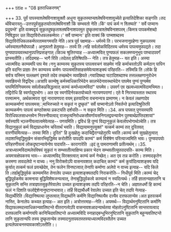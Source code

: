 +++
title = "08 इतराधिकरणम्"

+++
33. पूर्वं पापस्याश्लेषविनाशावुक्तौ अधुना सुकृतस्याप्यश्लेषविनाशावुच्येते इत्यातिदेशिका सङ्गतिः।तद र्थविचारस्तु--उत्तरपुर्वसुकृतयाोरश्लेषविनाशौ किं सम्भवतो नेति।किं' पापं कर्म न श्लिष्यते' ' सर्वे पाप्मानः प्रदूयन्ते' इति वाक्यद्वयं सुकृतदुषकृताश्लषविनाशपरमुत दुष्कृतमात्राश्लेषविनाशपरम्।किमत्र पापकर्मशब्दो निषिद्धपर उत विद्याविरोधफलकर्मपरः।' सर्वे पाप्मानः' इति वाक्यं किं पाप्मशब्दस्य विद्याविरोधिफलकर्मपरतामवगमयति नेति।अत्र पूर्व पक्षमाह-- धर्मस्ये ति। परभजनानुग्रहेणा नुकपलस्य धर्मस्याश्लनैवोपपन्नौ। अनुपपत्तौ हेतुमाह-- तस्ये ति।नहि सर्वलोकविदितस्य धर्मस्य पापत्वमुपपद्यते। तदा पुण्यपापव्यवस्थानुपपत्तिप्रसङ्गात्।किञ्च श्रुतिरप्याह --अध्यात्मवित् पुण्यफलं सकलमप्यनुभूय पश्चादपवर्गं प्राप्स्यतीति। तदिदमाह-- भागै रिति।तदेतत् प्रतिश्रिपति-- नेति। तत्र हेतुमाह-- यत इति। अस्या ध्यात्मविदः काम्यमपि पाप मेव।ननु काम्यस्य सुकृतस्य पापत्ववचनं साहमेव नहि कर्माचरतोऽपि कर्मठान् पापिन इति वदन्ति प्राज्ञाः तेन काम्यस्य कर्मणः पापत्वमतिसाहसमेवेत्याशङ्क्यं परिहरति-- तस्मिन्नि ति।लोके हि सर्वत्र यस्मिन् यल्लक्षणं दृश्यते तदेव तच्छब्देन व्यवह्रियते।गवादिषब्दा घटादिशब्दाश्च तत्तल्लक्षणानुरोधेन व्यवह्रियन्ते विद्वद्भिः।अत्रापि काम्येषु कर्मस्वधिकारिभेदेन कालभेदेनावस्थाभेदेन पापमेव पुण्यं पुण्यमेव पापमितिनियमस्य सर्वलोकप्रसिद्धत्वात् काम्यं कर्माध्यात्मविदां" पापमेव। उपवर्ग एव खल्वध्यात्मविदामभिमतः। तद्विरोधि हि स्वर्गाद्युपभोगः। अत एव स्वर्गादिर्नरकतयोच्यते नारयणपराणां। एते वै निरस्यास्तात स्थास्य परमात्मनः, अर्थकामपरा यूयं नारायणपरा वयम् इतयादिना वचनान्यत्र प्रामाणम्। न केवलं लक्षणादेव काम्यकर्माणां पापत्वमस््माभिरुच्यते न सकृतं न दुष्कृतं" सर्वे पाप्मानोऽतो निवर्तन्ते इत्यादिश्रुतिरपि काम्यकर्मणः पापत्वं कण्ठाोक्त्या प्रकटयति दर्शयति-- न सकृत मिति।।34. अत्र पापवत् पुणयस्यापि विरोधिफलसाधन्तवेन निरस्नीयत्वाद् राजभृत्यनिरोधकसौवर्णायसनिगलद्वयन्यायेन पुरुषार्थप्राप्तिदशायां" सर्वस्यापि भञ़्जनीयत्वात्वमेवेत्याह-- पणयमिति। द्वविधं हि पुण्यं विद्यानुकूलं केवलोपभोगार्थञ्चेति। तत्र विद्यानुकूलं कर्म विद्याप्राधानेन चरितार्थं भवति। विद्यायामनुपयुक्तं" यत्कर्म काम्यं तत् दुरितवत् वारणीयमित्याह-- तस्या मिति। दुरितं" हि दुःखहेतुः कदाचिद्वैराग्यहेतुरपि भवति।काम्यं कर्म सुखहेतुत्वात् तदाशाभिवृद्धिमुखेन संसारभिवृद्धिमेव करोतीति पापदपि काम्यं" कर्म विशेषेण परित्याज्यमिति भावः। पुण्यपापयोः परिहरणीयत्वं लोकदृष्टान्यायेनोप पादयति-- कारागारेति ।इदं तु पामराणामपि प्रतीत्यर्थम्।।35. अत्राध्यात्मविदामलेपविषयं सुकृतं न सम्भवतीत्याक्षिप्य प्रकार भेदन सम्भवतीत्युपपादयति- काम्य मिति। अयमत्राक्षेपकस्य भावः-- अध्यात्मविद् विरक्तत्वात् काम्यं कर्म नेच्छेत्। अत एव तन्न करोति। तस्मादकृतेन करमणा तावदलेपो न वाच्यः। ननु विरोक्तोऽपि वासनावशात् कदाचित् काम्यं" कर्म कुर्यादित्याशङ्क्य यदि कुर्यात् तत्कर्म फलं प्रयच्छेदेव, तेन फलेन विनष्टत्वात् तेनापि कर्माणा अलेपो न वाच्य इत्याह-- यदि किले ति।तर्ह्यबुद्धिपूर्वकं काम्यमस्ति तेनालेप उच्यत इत्याशङ्क्यतदपि निराकरोति-- निधीपूर्व मिति।काम्यं चेद् बुद्धिपूर्वकमेव कामनाया बुद्धिविशेषजन्यत्वात्, तेनाबुद्धिपूर्वकत्वे काम्यत्वं न स्यदित्यर्थः। तर्हि ज्ञातान्यज्ञातानि च सुकृतानि सन्ति तत्राज्ञातसुकृतैरेवालेप उच्यत इत्याशङ्क्य तदपि परिहरति--न चेति। अज्ञातधर्मो हि काम्यं फलं न दिशति फलोद्देशेनानुष्टानाभावात्। तर्हि विद्यार्थैधर्मै रेवालेप उच्यत इति चेत् तदपि नेत्याह- विद्यार्थैरिति।विद्यानिष्पत्या लुप्तत्वात् विद्यार्थानि कर्मणि विद्यानिष्पत्यैव दत्त्यैव दत्तफलान्येव।अत इतरत्कर्म नास्ति, केनालेपः कथ्यत इत्याह-- अत इति। अत्रोत्तरमाह--नेति। अयमर्थः-- विद्यार्थमनुष्टितानि कर्माणि विद्याफलमदत्त्वाधिकान्यवतिष्टन्ते वीतरागत्वेऽपि वासनावशआदन्यार्थतया मोहतोऽनुष्टितानि सान्तरायत्वाद दत्तफलानि कर्माणयपि कानिचिदवतिष्टन्ते अध्यात्मविदि स्नाहाद्बन्धुभिरनुष्टितानि सुकृतानि बहून्यवतिष्टन्ते तानि सुकृतान्यपि तस्य दुष्कृतान्येव तस्मादनुतापवतस्तस्याध्यात्मविदस्तैलेन उच्यत इत्यलेपवचनस्यावकाशोऽस्तीति।।